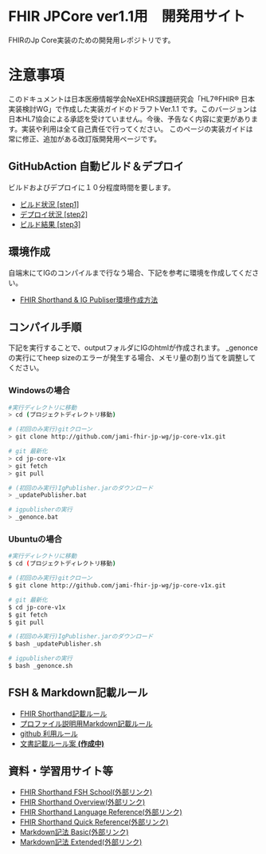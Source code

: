 # FHIR JPCore ver1.1用　開発用サイト
FHIRのJp Core実装のための開発用レポジトリです。

# 注意事項
このドキュメントは日本医療情報学会NeXEHRS課題研究会「HL7®FHIR® 日本実装検討WG」で作成した実装ガイドのドラフトVer.1.1 です。このバージョンは日本HL7協会による承認を受けていません。今後、予告なく内容に変更があります。実装や利用は全て自己責任で行ってください。
このページの実装ガイドは常に修正、追加がある改訂版開発用ページです。

## GitHubAction 自動ビルド＆デプロイ
ビルドおよびデプロイに１０分程度時間を要します。
* [ビルド状況 [step1]](https://github.com/jami-fhir-jp-wg/jp-core-v1x/actions)
* [デプロイ状況 [step2]](https://github.com/jami-fhir-jp-wg/jp-core-v1xpages/actions)
* [ビルド結果 [step3]](https://jami-fhir-jp-wg.github.io/jp-core-v1xpages/index.html)

## 環境作成
自端末にてIGのコンパイルまで行なう場合、下記を参考に環境を作成してください。
* [FHIR Shorthand & IG Publiser環境作成方法](docs/enviroment.md)

## コンパイル手順
下記を実行することで、outputフォルダにIGのhtmlが作成されます。
_genonceの実行にてheep sizeのエラーが発生する場合、メモリ量の割り当てを調整してください。

### Windowsの場合
``` sh
#実行ディレクトリに移動
> cd (プロジェクトディレクトリ移動)

# (初回のみ実行)gitクローン
> git clone http://github.com/jami-fhir-jp-wg/jp-core-v1x.git

# git 最新化
> cd jp-core-v1x
> git fetch
> git pull

# (初回のみ実行)IgPublisher.jarのダウンロード
> _updatePublisher.bat

# igpublisherの実行
> _genonce.bat
```

### Ubuntuの場合
``` sh
#実行ディレクトリに移動
$ cd (プロジェクトディレクトリ移動)

# (初回のみ実行)gitクローン
$ git clone http://github.com/jami-fhir-jp-wg/jp-core-v1x.git

# git 最新化
$ cd jp-core-v1x
$ git fetch
$ git pull

# (初回のみ実行)IgPublisher.jarのダウンロード
$ bash _updatePublisher.sh

# igpublisherの実行
$ bash _genonce.sh
```

## FSH & Markdown記載ルール
* [FHIR Shorthand記載ルール](docs/fishingrule.md)
* [プロファイル説明用Markdown記載ルール](docs/template_intronotes.md)
* [github 利用ルール](docs/githubflow.md)
* [文書記載ルール案 **(作成中)** ](docs/ig_rules.md)

## 資料・学習用サイト等
* [FHIR Shorthand FSH School(外部リンク)](https://fshschool.org/)
* [FHIR Shorthand Overview(外部リンク)](https://build.fhir.org/ig/HL7/fhir-shorthand/overview.html)
* [FHIR Shorthand Language Reference(外部リンク)](https://build.fhir.org/ig/HL7/fhir-shorthand/reference.html)
* [FHIR Shorthand Quick Reference(外部リンク)](https://build.fhir.org/ig/HL7/fhir-shorthand/FSHQuickReference.pdf)
* [Markdown記法 Basic(外部リンク)](https://www.markdownguide.org/basic-syntax/)
* [Markdown記法 Extended(外部リンク)](https://www.markdownguide.org/extended-syntax/)
